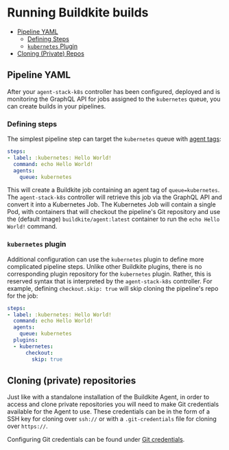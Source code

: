 # Running Buildkite builds

* [Pipeline YAML](#pipeline-yaml)
  + [Defining Steps](#defining-steps)
  + [`kubernetes` Plugin](#kubernetes-plugin)
* [Cloning (Private) Repos](#cloning-private-repos)

## Pipeline YAML

After your `agent-stack-k8s` controller has been configured, deployed and is monitoring the GraphQL API for jobs assigned to the `kubernetes` queue, you can create builds in your pipelines.

### Defining steps

The simplest pipeline step can target the `kubernetes` queue with [agent tags](https://buildkite.com/docs/agent/v3/queues):

```yaml
steps:
- label: :kubernetes: Hello World!
  command: echo Hello World!
  agents:
    queue: kubernetes
```

This will create a Buildkite job containing an agent tag of `queue=kubernetes`.
The `agent-stack-k8s` controller will retrieve this job via the GraphQL API and convert it into a Kubernetes Job.
The Kubernetes Job will contain a single Pod, with containers that will checkout the pipeline's Git repository and use the (default image) `buildkite/agent:latest` container to run the `echo Hello World!` command.

### `kubernetes` plugin

Additional configuration can use the `kubernetes` plugin to define more complicated pipeline steps.
Unlike other Buildkite plugins, there is no corresponding plugin repository for the `kubernetes` plugin.
Rather, this is reserved syntax that is interpreted by the `agent-stack-k8s` controller.
For example, defining `checkout.skip: true` will skip cloning the pipeline's repo for the job:

```yaml
steps:
- label: :kubernetes: Hello World!
  command: echo Hello World!
  agents:
    queue: kubernetes
  plugins:
  - kubernetes:
      checkout:
        skip: true
```

## Cloning (private) repositories

Just like with a standalone installation of the Buildkite Agent, in order to access and clone private repositories you will need to make Git credentials available for the Agent to use.
These credentials can be in the form of a SSH key for cloning over `ssh://` or with a `.git-credentials` file for cloning over `https://`.

Configuring Git credentials can be found under [Git credentials](git_credentials.md).
